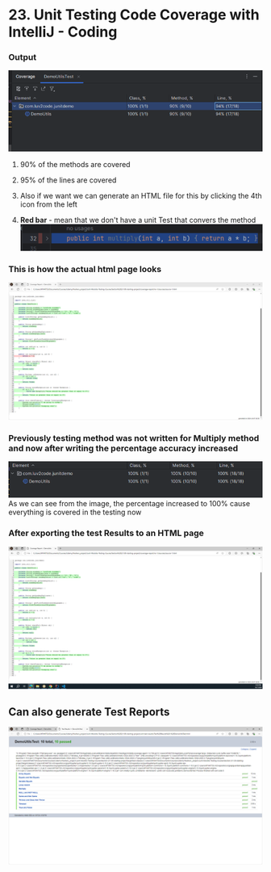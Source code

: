 # 23. Unit Testing Code Coverage with IntelliJ - Coding 

### Output
![Code Coverage with IntelliJ IDEA](../images/23_Code_Coverage_With_IntelliJ.png)
1. 90% of the methods are covered 
2. 95% of the lines are covered 
3. Also if we want we can generate an HTML file for this by clicking the 4th icon from the left


4. **Red bar** - mean that we don't have a unit Test that convers the method
![Not Covered in Unit Testing](../images/23_Not_Covered_In_Unit_Testing.png)  



### This is how the actual html page looks
![How the HTML page looks](../images/23_Exported_HTML_Page.png)


### Previously testing method was not written for Multiply method and now after writing the percentage accuracy increased
![Code Coverage Increase](../images/23_Code_Coverage_Increase.png)  
As we can see from the image, the percentage increased to 100% cause everything is covered in the testing now 


### After exporting the test Results to an HTML page 
![Exporting the test results to an HTML page](../images/23_Exported_HTML_Page_After_Percent_Increase.png)


## Can also generate Test Reports
![Test Reports](../images/23_Test_Reports.png)


